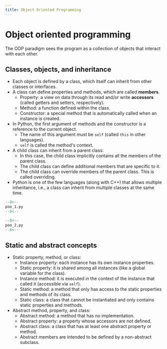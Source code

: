 ```yaml
---
title: Object Oriented Programming
---
```


# Object oriented programming

The OOP paradigm sees the program as a collection of objects that interact with each other.

## Classes, objects, and inheritance

- Each object is defined by a class, which itself can inherit from other classes or interfaces.
- A class can define properties and methods, which are called **members**.
    - Property: a view on data through its read and/or write **accessors** (called getters and setters, respectively).
    - Method: a function defined within the class.
    - Constructor: a special method that is automatically called when an instance is created.
- In Python, the first argument of methods and the constructor is a reference to the current object.
    - The name of this argument must be `self` (called `this` in other languages).
    - `self` is called the method's context.
- A child class can inherit from a parent class:
    - In this case, the child class implicitly contains all the members of the parent class.
    - The child class can define additional members that are specific to it.
    - The child class can override members of the parent class. This is called overriding.
- Python is one of the few languages (along with C++) that allows multiple inheritance, i.e., a class can inherit from multiple classes at the same time.

```py
--8<--
poo_1.py
--8<--
```

```py
--8<--
poo_2.py
--8<--
```

## Static and abstract concepts

- Static property, method, or class:
    - Instance property: each instance has its own instance properties.
    - Static property: it is shared among all instances (like a global variable for the class).
    - Instance method: it is executed in the context of the instance that called it (accessible via `self`).
    - Static method: a method that only has access to the static properties and methods of its class.
    - Static class: a class that cannot be instantiated and only contains static properties and methods.
- Abstract method, property, and class:
    - Abstract method: a method that has no implementation.
    - Abstract property: a property whose accessors are not defined.
    - Abstract class: a class that has at least one abstract property or method.
    - Abstract members are intended to be defined by a non-abstract subclass.

